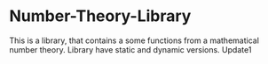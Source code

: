 # Number-Theory-Library
This is a library, that contains a some functions from a mathematical number theory. Library have static and dynamic versions.
Update1
